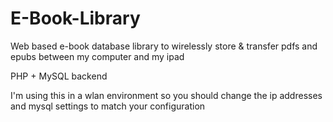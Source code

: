 E-Book-Library
==============

Web based e-book database library to wirelessly store & transfer pdfs and epubs between my computer and my ipad 

PHP + MySQL backend

I'm using this in a wlan environment so you should change the ip addresses and mysql settings
to match your configuration

